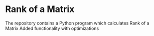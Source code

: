 # Rank of a Matrix
The repository contains a Python program which calculates Rank of a Matrix
Added functionality with optimizations

